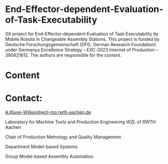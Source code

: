 # End-Effector-dependent-Evaluation-of-Task-Executability


Git project for End-Effector-dependent Evaluation of Task Executability by Mobile Robots in Changeable Assembly Stations. 
This project is funded by Deutsche Forschungsgemeinschaft (DFG, German Research Foundation) under Germanys Excellence Strategy – EXC-2023 Internet of Production – 390621612.
The authors are responsible for the content.

# Content 

# Contact:

A.Kluge-Wilkes@wzl-mq.rwth-aachen.de

Laboratory for Machine Tools and Production Engineering WZL of RWTH Aachen 

Chair of Production Metrology and Quality Management

Department Model-based Systems

Group Model-based Assembly Automation


